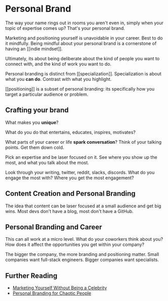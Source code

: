 # Personal Brand

The way your name rings out in rooms you aren't even in, simply when your topic of expertise comes up? That's your personal brand.

Marketing and positioning yourself is unavoidable in your career. Best to do it mindfully. Being mindful about your personal brand is a cornerstone of having an [[indie mindset]].

Ultimately, its about being deliberate about the kind of people you want to connect with, and the kind of work you want to do. 

Personal branding is distinct from [[specialization]]. Specialization is about what you **can do**. Contrast with what you highlight.

[[positioning]] is a subset of personal branding: its specifically how you target a particular audience or problem.


## Crafting your brand

What makes you **unique**?

What do you do that entertains, educates, inspires, motivates?

What parts of your career or life **spark conversation**? Think of your talking points. Get them down cold. 

Pick an expertise and be laser focused on it. See where you show up the most, and what you talk about the most.

Look through your writing, twitter, reddit, slacks, discords. What do you engage the most with? Where you get the most engagement?

## Content Creation and Personal Branding
The idea that content can be laser focused at a small audience and get big wins. Most devs don't have a blog, most don't have a GitHub. 

## Personal Branding and Career
This can all work at a micro level. What do your coworkers think about you? How does it affect the opportunities you get within your company?

The bigger the company, the more branding and positioning matter. Small companies want full-stack engineers. Bigger companies want specialists.

## Further Reading 
- [Marketing Yourself Without Being a Celebrity](https://www.swyx.io/marketing-yourself/)
- [Personal Branding for Chaotic People](https://medium.com/in-the-trenches/personal-branding-for-chaotic-people-255ec43451a)